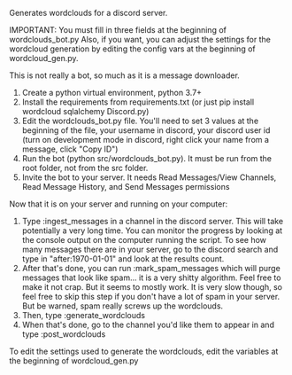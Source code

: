 Generates wordclouds for a discord server.

IMPORTANT:
You must fill in three fields at the beginning of wordclouds_bot.py
Also, if you want, you can adjust the settings for the wordcloud generation by editing the config vars at the beginning of wordcloud_gen.py.


This is not really a bot, so much as it is a message downloader.

1) Create a python virtual environment, python 3.7+
2) Install the requirements from requirements.txt (or just pip install wordcloud sqlalchemy Discord.py)
3) Edit the wordclouds_bot.py file. You'll need to set 3 values at the beginning of the file, your username in discord, your discord user id (turn on development mode in discord, right click your name from a message, click "Copy ID")
4) Run the bot (python src/wordclouds_bot.py). It must be run from the root folder, not from the src folder. 
4) Invite the bot to your server. It needs Read Messages/View Channels, Read Message History, and Send Messages permissions

Now that it is on your server and running on your computer:
1) Type :ingest_messages in a channel in the discord server. This will take potentially a very long time. You can monitor the progress by looking at the console output on the computer running the script. To see how many messages there are in your server, go to the discord search and type in "after:1970-01-01" and look at the results count.
2) After that's done, you can run :mark_spam_messages which will purge messages that look like spam... it is a very shitty algorithm. Feel free to make it not crap. But it seems to mostly work. It is very slow though, so feel free to skip this step if you don't have a lot of spam in your server. But be warned, spam really screws up the wordclouds.
3) Then, type :generate_wordclouds
4) When that's done, go to the channel you'd like them to appear in and type :post_wordclouds


To edit the settings used to generate the wordclouds, edit the variables at the beginning of wordcloud_gen.py